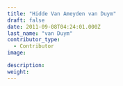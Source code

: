 ```yaml
---
title: "Hidde Van Ameyden van Duym"
draft: false
date: 2011-09-08T04:24:01.000Z
last_name: "van Duym"
contributor_type:
  - Contributor
image:

description:
weight:
---
```


